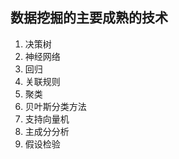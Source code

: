 数据挖掘的主要成熟的技术
------------------------------------
1. 决策树
2. 神经网络
3. 回归
4. 关联规则
5. 聚类
6. 贝叶斯分类方法
7. 支持向量机
8. 主成分分析
9. 假设检验

